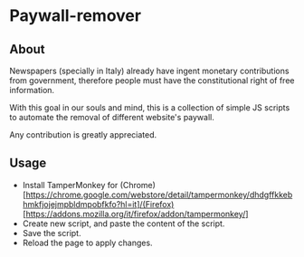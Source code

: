 ﻿# Paywall-remover

## About

Newspapers (specially in Italy) already have ingent monetary contributions from government, therefore people must have the constitutional right of free information. 

With this goal in our souls and mind, this is a collection of simple JS scripts to automate the removal of different website's paywall. 

Any contribution is greatly appreciated.

## Usage

- Install TamperMonkey for (Chrome)[https://chrome.google.com/webstore/detail/tampermonkey/dhdgffkkebhmkfjojejmpbldmpobfkfo?hl=it]/(Firefox)[https://addons.mozilla.org/it/firefox/addon/tampermonkey/]
- Create new script, and paste the content of the script.
- Save the script.
- Reload the page to apply changes.

